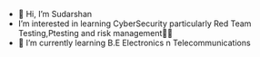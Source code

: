 - 👋 Hi, I’m Sudarshan
- I’m interested in learning CyberSecurity particularly Red Team Testing,Ptesting and risk management🕵️‍♂️
- 🌱 I’m currently learning B.E Electronics n Telecommunications


<!---
sudarshan412/sudarshan412 is a ✨ special ✨ repository because its `README.md` (this file) appears on your GitHub profile.
You can click the Preview link to take a look at your changes.
--->
